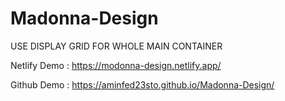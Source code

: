 # Madonna-Design

USE DISPLAY GRID FOR WHOLE MAIN CONTAINER

Netlify Demo : https://modonna-design.netlify.app/

Github Demo : https://aminfed23sto.github.io/Madonna-Design/
